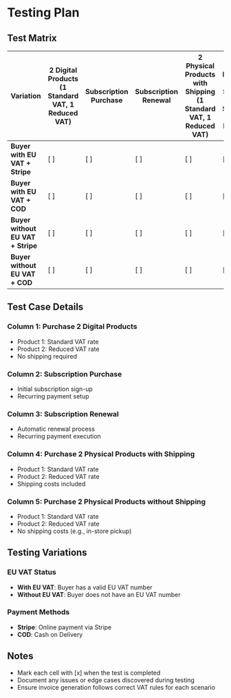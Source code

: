 # Testing Plan

## Test Matrix

| Variation | 2 Digital Products (1 Standard VAT, 1 Reduced VAT) | Subscription Purchase | Subscription Renewal | 2 Physical Products with Shipping (1 Standard VAT, 1 Reduced VAT) | 2 Physical Products without Shipping (1 Standard VAT, 1 Reduced VAT) |
|-----------|-----------------------------------------------------|----------------------|----------------------|-------------------------------------------------------------------|----------------------------------------------------------------------|
| **Buyer with EU VAT + Stripe** | [ ] | [ ] | [ ] | [ ] | [ ] |
| **Buyer with EU VAT + COD** | [ ] | [ ] | [ ] | [ ] | [ ] |
| **Buyer without EU VAT + Stripe** | [ ] | [ ] | [ ] | [ ] | [ ] |
| **Buyer without EU VAT + COD** | [ ] | [ ] | [ ] | [ ] | [ ] |

## Test Case Details

### Column 1: Purchase 2 Digital Products
- Product 1: Standard VAT rate
- Product 2: Reduced VAT rate
- No shipping required

### Column 2: Subscription Purchase
- Initial subscription sign-up
- Recurring payment setup

### Column 3: Subscription Renewal
- Automatic renewal process
- Recurring payment execution

### Column 4: Purchase 2 Physical Products with Shipping
- Product 1: Standard VAT rate
- Product 2: Reduced VAT rate
- Shipping costs included

### Column 5: Purchase 2 Physical Products without Shipping
- Product 1: Standard VAT rate
- Product 2: Reduced VAT rate
- No shipping costs (e.g., in-store pickup)

## Testing Variations

### EU VAT Status
- **With EU VAT**: Buyer has a valid EU VAT number
- **Without EU VAT**: Buyer does not have an EU VAT number

### Payment Methods
- **Stripe**: Online payment via Stripe
- **COD**: Cash on Delivery

## Notes
- Mark each cell with [x] when the test is completed
- Document any issues or edge cases discovered during testing
- Ensure invoice generation follows correct VAT rules for each scenario
